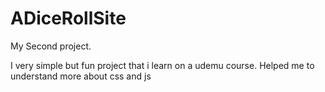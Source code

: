 # ADiceRollSite
My Second project. 


I very simple but fun project that i learn on a udemu course. Helped me to understand more about css and js 
